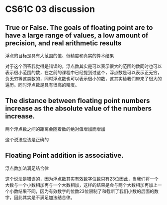 # CS61C 03 discussion

## True or False. The goals of floating point are to have a large range of values, a low amount of precision, and real arithmetic results

浮点的目标是具有大范围的值、低精度和真实的算术结果

对于这个回答我觉得是错误的，浮点数其实是可以表示很大的范围的数同时也可以表示很小范围的数，在之前的课程中已经提到过这个，浮点数是可以表示正无穷，负无穷等这类数的，同时浮点数也可以表示很小的数，这其实给我们带来了很大的遍历。同时浮点数是具有很高的精度。

## The distance between floating point numbers increase as the absolute value of the numbers increase.

两个浮点数之间的距离会随着数的绝对值增加而增加

这个说法应该是正确的

## Floating Point addition is associative.

浮点数加法满足结合律

这个说法是错误的，因为浮点数其实有效数字位数只有23位因此，当我们将一个大数与一个小数相加再与一个大数相加，这样的结果是会与两个大数相加再加上一个小数结果不同，因为有效数字的位数23位限制了和截断了我们小数的后面的数字，因此其实是不满足加法结合律。

